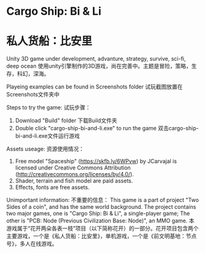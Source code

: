 # Cargo Ship: Bi & Li
# 私人货船：比安里
 Unity 3D game under development, advanture, strategy, survive, sci-fi, deep ocean
 使用unity引擎制作的3D游戏，尚在完善中。主题是冒险，策略，生存，科幻，深海。
 
Playeing examples can be found in Screenshots folder
试玩截图放置在Screenshots文件夹中

Steps to try the game:
试玩步骤：
 1. Download "Build" folder
 下载Build文件夹
 2. Double click "cargo-ship-bi-and-li.exe" to run the game
 双击cargo-ship-bi-and-li.exe文件运行游戏

Assets useage:
资源使用情况：
 1. Free model "Spaceship" (https://skfb.ly/6WPvw) by JCarvajal is licensed under Creative Commons Attribution (http://creativecommons.org/licenses/by/4.0/).
 2. Shader, terrain and fish model are paid assets.
 3. Effects, fonts are free assets.

Unimportant information:
不重要的信息：
 This game is a part of project "Two Sides of a coin", and has the same world background. The project contains two major games, one is "Cargo Ship: Bi & Li", a single-player game; The other is "PCB: Node (Previous Civilization Base: Node)", an MMO game. 
 本游戏属于“花开两朵各表一枝”项目（以下简称花开）的一部分。花开项目包含两个主要游戏，一个是《私人货船：比安里》，单机游戏，一个是《前文明基地：节点号》，多人在线游戏。
 
